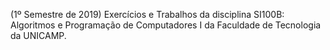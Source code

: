 (1º Semestre de 2019)
Exercícios e Trabalhos da disciplina SI100B: Algoritmos e Programação de Computadores I da Faculdade de Tecnologia da UNICAMP.
